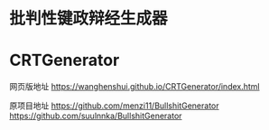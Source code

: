 # 批判性键政辩经生成器
# CRTGenerator

网页版地址 https://wanghenshui.github.io/CRTGenerator/index.html


原项目地址 
https://github.com/menzi11/BullshitGenerator
https://github.com/suulnnka/BullshitGenerator
